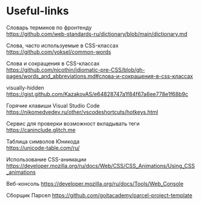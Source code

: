 # Useful-links
Словарь терминов по фронтенду   
https://github.com/web-standards-ru/dictionary/blob/main/dictionary.md

Слова, часто используемые в CSS-классах       
https://github.com/yoksel/common-words

Слова и сокращения в CSS-классах  
https://github.com/nicothin/idiomatic-pre-CSS/blob/gh-pages/words_and_abbreviations.md#слова-и-сокращения-в-css-классах

visually-hidden               
https://gist.github.com/KazakovAS/e64828747a1f84f67a6ee778e1f68b9c


Горячие клавиши Visual Studio Code  
https://nikomedvedev.ru/other/vscodeshortcuts/hotkeys.html

Сервис для проверки возможност вкладывать теги  
https://caninclude.glitch.me


Таблица символов Юникода  
https://unicode-table.com/ru/

Использование CSS-анимации
https://developer.mozilla.org/ru/docs/Web/CSS/CSS_Animations/Using_CSS_animations

Веб-консоль
https://developer.mozilla.org/ru/docs/Tools/Web_Console

Сборщик Парсел
https://github.com/goitacademy/parcel-project-template
